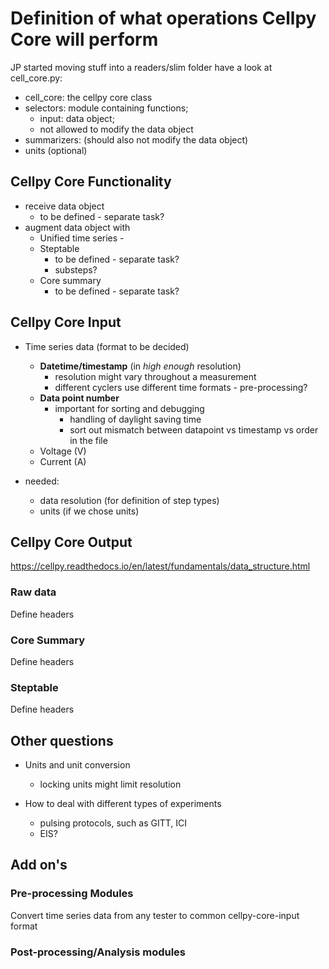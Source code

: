 # Definition of what operations Cellpy Core will perform

JP started moving stuff into a readers/slim folder have a look at cell_core.py:

  - cell_core: the cellpy core class
  - selectors: module containing functions;
    - input: data object;
    - not allowed to modify the data object
  - summarizers: (should also not modify the data object)
  - units (optional)



## Cellpy Core Functionality
- receive data object
    - to be defined - separate task?
- augment data object with
  - Unified time series    - 
  - Steptable
    - to be defined - separate task?
    - substeps?
  - Core summary
    - to be defined - separate task?



## Cellpy Core Input

- Time series data (format to be decided)
  - **Datetime/timestamp** (in *high enough* resolution)
    - resolution might vary throughout a measurement
    - different cyclers use different time formats - pre-processing?
  - **Data point number**
    - important for sorting and debugging
      - handling of daylight saving time
      - sort out mismatch between datapoint vs timestamp vs order in the file
  - Voltage (V)
  - Current (A)

    
- needed:
  - data resolution (for definition of step types)
  - units (if we chose units)



## Cellpy Core Output

https://cellpy.readthedocs.io/en/latest/fundamentals/data_structure.html

### Raw data

Define headers

### Core Summary

Define headers


### Steptable

Define headers


## Other questions
- Units and unit conversion
  - locking units might limit resolution
  
- How to deal with different types of experiments
  - pulsing protocols, such as GITT, ICI
  - EIS?


## Add on's

### Pre-processing Modules
Convert time series data from any tester to common cellpy-core-input format


### Post-processing/Analysis modules


